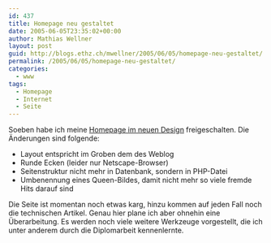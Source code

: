 ```yaml
---
id: 437
title: Homepage neu gestaltet
date: 2005-06-05T23:35:02+00:00
author: Mathias Wellner
layout: post
guid: http://blogs.ethz.ch/mwellner/2005/06/05/homepage-neu-gestaltet/
permalink: /2005/06/05/homepage-neu-gestaltet/
categories:
  - www
tags:
  - Homepage
  - Internet
  - Seite
---
```

Soeben habe ich meine [Homepage im neuen Design](http://www.mwellner.de) freigeschalten. Die Änderungen sind folgende:

  * Layout entspricht im Groben dem des Weblog
  * Runde Ecken (leider nur Netscape-Browser)
  * Seitenstruktur nicht mehr in Datenbank, sondern in PHP-Datei
  * Umbenennung eines Queen-Bildes, damit nicht mehr so viele fremde Hits darauf sind

Die Seite ist momentan noch etwas karg, hinzu kommen auf jeden Fall noch die technischen Artikel. Genau hier plane ich aber ohnehin eine Überarbeitung. Es werden noch viele weitere Werkzeuge vorgestellt, die ich unter anderem durch die Diplomarbeit kennenlernte.